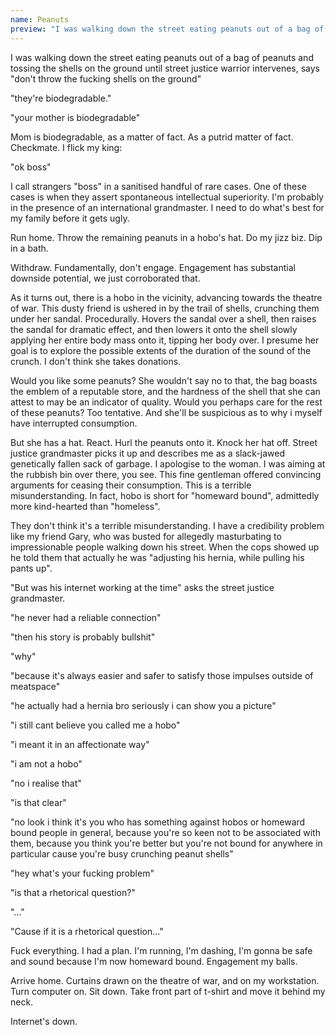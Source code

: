 ```yaml
---
name: Peanuts
preview: "I was walking down the street eating peanuts out of a bag of peanuts and tossing the shells on the ground until street justice warrior intervenes, says..."
---
```

I was walking down the street eating peanuts out of a bag of peanuts and tossing the shells on the ground until street justice warrior intervenes, says "don't throw the fucking shells on the ground"

"they're biodegradable."

"your mother is biodegradable"

Mom is biodegradable, as a matter of fact. As a putrid matter of fact. Checkmate. I flick my king: 

"ok boss"

I call strangers "boss" in a sanitised handful of rare cases. One of these cases is when they assert spontaneous intellectual superiority. I'm probably in the presence of an international grandmaster. I need to do what's best for my family before it gets ugly.

Run home. Throw the remaining peanuts in a hobo's hat. Do my jizz biz. Dip in a bath.

Withdraw. Fundamentally, don't engage. Engagement has substantial downside potential, we just corroborated that. 

As it turns out, there is a hobo in the vicinity, advancing towards the theatre of war. This dusty friend is ushered in by the trail of shells, crunching them under her sandal. Procedurally. Hovers the sandal over a shell, then raises the sandal for dramatic effect, and then lowers it onto the shell slowly applying her entire body mass onto it, tipping her body over. I presume her goal is to explore the possible extents of the duration of the sound of the crunch. I don't think she takes donations.

Would you like some peanuts? She wouldn't say no to that, the bag boasts the emblem of a reputable store, and the hardness of the shell that she can attest to may be an indicator of quality. Would you perhaps care for the rest of these peanuts? Too tentative. And she'll be suspicious as to why i myself have interrupted consumption.

But she has a hat. React. Hurl the peanuts onto it. Knock her hat off. Street justice grandmaster picks it up and describes me as a slack-jawed genetically fallen sack of garbage. I apologise to the woman. I was aiming at the rubbish bin over there, you see. This fine gentleman offered convincing arguments for ceasing their consumption. This is a terrible misunderstanding. In fact, hobo is short for "homeward bound", admittedly more kind-hearted than "homeless".

They don't think it's a terrible misunderstanding. I have a credibility problem like my friend Gary, who was busted for allegedly masturbating to impressionable people walking down his street. When the cops showed up he told them that actually he was "adjusting his hernia, while pulling his pants up".

"But was his internet working at the time" asks the street justice grandmaster.

"he never had a reliable connection"

"then his story is probably bullshit"

"why"

"because it's always easier and safer to satisfy those impulses outside of meatspace"

"he actually had a hernia bro seriously i can show you a picture"

"i still cant believe you called me a hobo"

"i meant it in an affectionate way"

"i am not a hobo"

"no i realise that"

"is that clear"

"no look i think it's you who has something against hobos or homeward bound people in general, because you're so keen not to be associated with them, because you think you're better but you're not bound for anywhere in particular cause you're busy crunching peanut shells"

"hey what's your fucking problem"

"is that a rhetorical question?"

"..."

"Cause if it is a rhetorical question..."

Fuck everything. I had a plan. I'm running, I'm dashing, I'm gonna be safe and sound because I'm now homeward bound. Engagement my balls.

Arrive home. Curtains drawn on the theatre of war, and on my workstation. Turn computer on. Sit down. Take front part of t-shirt and move it behind my neck.

Internet's down.

